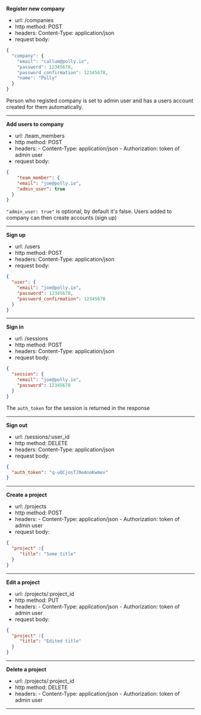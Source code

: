 **Register new company**

- url: /companies
- http method: POST
- headers: Content-Type: application/json
- request body:
```javascript
{
  "company": {
    "email": "callum@polly.io",
    "password": 12345678,
    "password_confirmation": 12345678,
    "name": "Polly"
  }
}
```

Person who registed company is set to admin user and has
a users account created for them automatically.

****

**Add users to company**

- url: /team_members
- http method: POST
- headers:
		- Content-Type: application/json
		- Authorization: token of admin user
- request body:
```JSON
{
 	"team_member": {
    "email": "joe@polly.io",
    "admin_user": true
  }
}
```

`"admin_user: true"` is optional, by default it's false.
Users added to company can then create accounts (sign up)

---------------------------------------

**Sign up**

- url: /users
- http method: POST
- headers: Content-Type: application/json
- request body:
```JSON
{
  "user": {
    "email": "joe@polly.io",
    "password": 12345678,
    "password_confirmation": 12345678
  }
}
```

---------------------------------------

**Sign in**

- url: /sessions
- http method: POST
- headers: Content-Type: application/json
- request body:
```JSON
{
  "session": {
    "email": "joe@polly.io",
    "password": 12345678
  }
}
```

The `auth_token` for the session is returned in the response

---------------------------------------

**Sign out**

- url: /sessions/:user_id
- http method: DELETE
- headers: Content-Type: application/json
- request body:
```JSON
{
  "auth_token": "q-uQCjosTJ9eAnoKwmex"
}
```

---------------------------------------

**Create a project**

- url: /projects
- http method: POST
- headers:
		- Content-Type: application/json
		- Authorization: token of admin user
- request body:
```JSON
{
  "project" :{
     "title": "Some title"
  }
}
```

---------------------------------------

**Edit a project**

- url: /projects/:project_id
- http method: PUT
- headers:
		- Content-Type: application/json
		- Authorization: token of admin user
- request body:
```JSON
{
  "project" :{
     "title": "Edited title"
  }
}
```

---------------------------------------

**Delete a project**

- url: /projects/:project_id
- http method: DELETE
- headers:
		- Content-Type: application/json
		- Authorization: token of admin user

---------------------------------------
